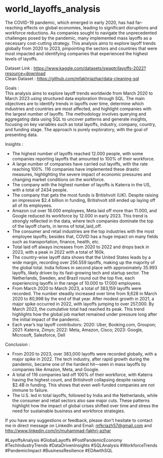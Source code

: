 # world_layoffs_analysis
The COVID-19 pandemic, which emerged in early 2020, has had far-reaching effects on global economies, leading to significant disruptions and workforce reductions. As companies sought to navigate the unprecedented challenges posed by the pandemic, many implemented mass layoffs as a necessary cost-cutting strategy. This analysis aims to explore layoff trends globally from 2020 to 2023, pinpointing the sectors and countries that were most impacted and identifying companies that experienced the highest levels of layoffs.  

Dataset Link : https://www.kaggle.com/datasets/swaptr/layoffs-2022?resource=download    
Clean Dataset : https://github.com/mfakhriazhar/data-cleaning-sql

Goals :  
This analysis aims to explore layoff trends worldwide from March 2020 to March 2023 using structured data exploration through SQL. The main objectives are to identify trends in layoffs over time, determine which industries and countries are most affected, and highlight companies with the largest number of layoffs. The methodology involves querying and aggregating data using SQL to uncover patterns and generate insights, focusing on key variables such as total layoffs, industry, company, country, and funding stage. The approach is purely exploratory, with the goal of presenting data.  

Insights :  
-  The highest number of layoffs reached 12.000 people, with some companies reporting layoffs that amounted to 100% of their workforce.
-  A large number of companies have carried out layoffs, with the rate reaching 100%. 116 companies have implemented these drastic measures, highlighting the severe impact of economic pressures and changing market conditions on the workforce.
-  The company with the highest number of layoffs is Katerra in the US, with a total of 2434 people.
-  The company that gets the most funds is Britishvolt (UK). Despite raising an impressive $2.4 billion in funding, Britishvolt still ended up laying off all of its employees.
-  Amazon cut over 18.000 employees, Meta laid off more than 11.000, and Google reduced its workforce by 12.000 in early 2023. This trend is strongly reflected in the data, where tech companies dominate the top of the layoff charts, in terms of total_laid_off.
-  The consumer and retail industries are the top industries with the most employee layoffs; besides that, COVID has a huge impact on many fields such as transportation, finance, health, etc.
-  Total laid off always increases from 2020 to 2022 and drops back in 2023, with a peak in 2022 with a total of 160k.
-  The country-wise layoff data shows that the United States leads by a wide margin, recording over 256.559 layoffs, making up the majority of the global total. India follows in second place with approximately 35.993 layoffs, likely driven by its fast-growing tech and startup sector. The Netherlands, Sweden, and Brazil round out the top five, each experiencing layoffs in the range of 10.000 to 17.000 employees.
-  From March 2020 to March 2023, a total of 383,159 layoffs were recorded. The number steadily increased over time from 9,628 in March 2020 to 80,998 by the end of that year. After modest growth in 2021, a major spike occurred in 2022, with layoffs jumping to over 257,000. By March 2023, the cumulative total had reached its peak. This trend highlights how the global job market remained under pressure long after the initial impact of the pandemic.
-  Each year’s top layoff contributors: 2020: Uber, Booking.com, Groupon; 2021: Katerra, Zimyo; 2022: Meta, Amazon, Cisco; 2023: Google, Microsoft, Salesforce, Dell

Conclusion :  
- From 2020 to 2023, over 383,000 layoffs were recorded globally, with a major spike in 2022. The tech industry, after rapid growth during the pandemic, became one of the hardest hit—seen in mass layoffs by companies like Amazon, Meta, and Google.
- A total of 116 companies laid off 100% of their workforce, with Katerra having the highest count, and Britishvolt collapsing despite raising $2.4B in funding. This shows that even well-funded companies are not immune to failure.
- The U.S. led in total layoffs, followed by India and the Netherlands, while the consumer and retail sectors also saw major cuts. These patterns highlight how the impact of global crises shifted over time and stress the need for sustainable business and workforce strategies.

If you have any suggestions or feedback, please don't hesitate to contact me in direct message on LinkedIn and Email: mfkriazh57@gmail.com and http://www.linkedin.com/in/muhammad-fakhri-azhar  

#LayoffsAnalysis #GlobalLayoffs #PostPandemicEconomy #TechIndustryTrends #DataDrivenInsights #SQLAnalysis #WorkforceTrends #PandemicImpact #BusinessResilience #EDAwithSQL  
